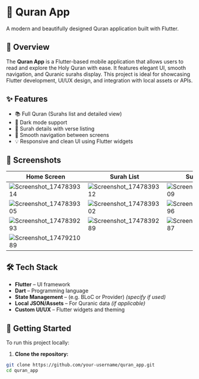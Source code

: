 # 📖 Quran App

A modern and beautifully designed Quran application built with Flutter.

## 🕌 Overview

The **Quran App** is a Flutter-based mobile application that allows users to read and explore the Holy Quran with ease. It features elegant UI, smooth navigation, and Quranic surahs display. This project is ideal for showcasing Flutter development, UI/UX design, and integration with local assets or APIs.

## ✨ Features

- 📚 Full Quran (Surahs list and detailed view)
- 🌙 Dark mode support
- 🔎 Surah details with verse listing
- 🧭 Smooth navigation between screens
- 💡 Responsive and clean UI using Flutter widgets

## 📸 Screenshots

| Home Screen | Surah List | Surah Detail |
|------------|------------|--------------|
| ![Screenshot_1747839314](https://github.com/user-attachments/assets/9b78ac4a-1cfb-4c2c-973f-cbf4918ac2fe) | ![Screenshot_1747839312](https://github.com/user-attachments/assets/e0fd7a18-0dbf-4fa9-b133-54100211f97e) | ![Screenshot_1747839309](https://github.com/user-attachments/assets/89b0a35d-8aa7-4650-a9c4-36313a079590) |
| ![Screenshot_1747839305](https://github.com/user-attachments/assets/447fa200-0ec8-446b-b9c4-3b9a955e35bb) | ![Screenshot_1747839302](https://github.com/user-attachments/assets/691a034f-0a3a-4d8e-b055-ab44b9b53f61) | ![Screenshot_1747839296](https://github.com/user-attachments/assets/42dc080e-43ad-4f71-9509-694d84a86ae8) |
| ![Screenshot_1747839293](https://github.com/user-attachments/assets/cfc0fc32-fc22-495e-9c92-6c65fe6181a5) | ![Screenshot_1747839289](https://github.com/user-attachments/assets/469318d3-2f1f-448d-b2ba-817117871667) | ![Screenshot_1747839287](https://github.com/user-attachments/assets/3d3a7f81-5f57-4d3d-9a54-97600ee3d68e) |
| ![Screenshot_1747921089](https://github.com/user-attachments/assets/625a1de3-2ac4-46f7-9c25-662bd79c820e) | | |

## 🛠️ Tech Stack

- **Flutter** – UI framework
- **Dart** – Programming language
- **State Management** – (e.g. BLoC or Provider) *(specify if used)*
- **Local JSON/Assets** – For Quranic data *(if applicable)*
- **Custom UI/UX** – Flutter widgets and theming

## 🚀 Getting Started

To run this project locally:

1. **Clone the repository:**

```bash
git clone https://github.com/your-username/quran_app.git
cd quran_app
